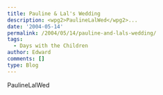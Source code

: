 ```yaml
---
title: Pauline & Lal's Wedding
description: <wpg2>PaulineLalWed</wpg2>...
date: '2004-05-14'
permalink: /2004/05/14/pauline-and-lals-wedding/
tags:
  - Days with the Children
author: Edward
comments: []
type: Blog
---
```


<wpg2>PaulineLalWed</wpg2>

